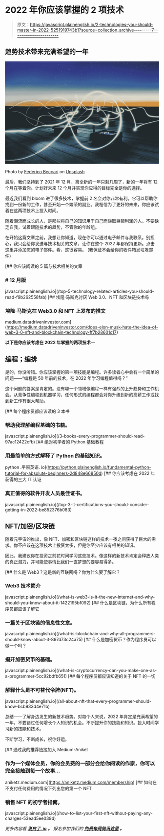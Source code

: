 # 2022 年你应该掌握的 2 项技术

> 原文：<https://javascript.plainenglish.io/2-technologies-you-should-master-in-2022-5251919743b1?source=collection_archive---------7----------------------->

## 趋势技术带来充满希望的一年

![](img/a43d26473a1ad4b4b9facb741f857338.png)

Photo by [Federico Beccari](https://unsplash.com/@federize?utm_source=medium&utm_medium=referral) on [Unsplash](https://unsplash.com?utm_source=medium&utm_medium=referral)

最后，我们坚持到了 2021 年 12 月，离全新的一年只剩几周了，新的一年将有 12 个月在等着你。计划好未来 12 个月并实现你应得的目标完全是你的选择。

最近我们看到 bloom 进了很多技术，掌握前 2 名会对你非常有利。它可以帮助你找到一份新的工作，甚至开始一个繁荣的副业。我相信为了更好的未来，你应该试着在这两项技术上投入时间。

随着潮流而成长的人，是那些将自己的知识用于自己而赚取巨额利润的人。不要缺乏自我，试着跟随技术的趋势，不管你的年龄组。

在开始这篇文章之前，我想让你知道，现在你可以通过电子邮件与我联系。别担心，我只会给你发送与技术相关的文章，让你在整个 2022 年都保持更新。点击这里并添加您的电子邮件。看，这很容易。 (我保证不会给你的收件箱发垃圾邮件)

[](/top-5-technology-related-articles-you-should-read-f9b262558fab) [## 你应该阅读的 5 篇与技术相关的文章

### # 12 月版

javascript.plainenglish.io](/top-5-technology-related-articles-you-should-read-f9b262558fab) [](https://medium.datadriveninvestor.com/does-elon-musk-hate-the-idea-of-web-3-0-nft-and-blockchain-technology-ff7b28601c17) [## 埃隆·马斯克讨厌 Web 3.0、NFT 和区块链技术吗

### 埃隆·马斯克在 Web3.0 和 NFT 上发布的推文

medium.datadriveninvestor.com](https://medium.datadriveninvestor.com/does-elon-musk-hate-the-idea-of-web-3-0-nft-and-blockchain-technology-ff7b28601c17) 

**以下是你应该考虑在 2022 年掌握的两项技术—**

## 编程；编排

是的，你没听错。你应该掌握的第一项技能是编程。许多读者心中会有一个简单的问题——“编程是 50 年前的技术，在 2022 年学习编程值得吗？”

这个问题的答案是肯定的。没有哪一个领域像编程一样有强烈的上升趋势和工作机会。从竞争性编程到机器学习，任何形式的编程都会对你升级到新的高薪工作或找到新工作有很大帮助。

[](/3-books-every-programmer-should-read-97ac12422cfb) [## 每个程序员都应该读的 3 本书

### 帮助我理解编程基础的书籍。

javascript.plainenglish.io](/3-books-every-programmer-should-read-97ac12422cfb) [](https://python.plainenglish.io/fundamental-python-tutorial-for-absolute-beginners-2d848e66850d) [## 绝对初学者的 Python 基础教程

### 用最简单的方式解释了 Python 的基础知识。

python .平原英语. io](https://python.plainenglish.io/fundamental-python-tutorial-for-absolute-beginners-2d848e66850d) [](/top-3-it-certifications-you-should-consider-getting-in-2022-be852376b083) [## 你应该考虑在 2022 年获得的三大 IT 认证

### 真正值得的软件开发人员最佳证书。

javascript.plainenglish.io](/top-3-it-certifications-you-should-consider-getting-in-2022-be852376b083) 

## NFT/加密/区块链

随着元宇宙的推出，像 NFT、加密和区块链这样的技术一夜之间获得了巨大的需求。你不应该在这项技术上投资太多，但是你至少应该有相关的知识。

因此，我建议你在投资之前花时间学习这些技术。像这样的新技术肯定会释放人类的真正潜力，并可能使事情比我们一直梦想的要容易得多。

[](/what-is-web3-is-it-the-new-internet-and-why-should-you-know-about-it-1422195bf092) [## 什么是 Web3？这是新的互联网吗？你为什么要了解它？

### Web3 技术简介

javascript.plainenglish.io](/what-is-web3-is-it-the-new-internet-and-why-should-you-know-about-it-1422195bf092) [](/what-is-blockchain-and-why-all-programmers-should-know-about-it-897d73c24a75) [## 什么是区块链，为什么所有程序员都应该了解它

### 一篇关于区块链的信息性文章。

javascript.plainenglish.io](/what-is-blockchain-and-why-all-programmers-should-know-about-it-897d73c24a75) [](/what-is-cryptocurrency-can-you-make-one-as-a-programmer-5cc92bdfb651) [## 什么是加密货币？作为程序员可以做一个吗？

### 揭开加密货币的基础。

javascript.plainenglish.io](/what-is-cryptocurrency-can-you-make-one-as-a-programmer-5cc92bdfb651) [](/all-about-nft-that-every-programmer-should-know-bcb933d4e71b) [## 每个程序员都应该知道的关于 NFT 的一切

### 解释什么是不可替代令牌(NFT)。

javascript.plainenglish.io](/all-about-nft-that-every-programmer-should-know-bcb933d4e71b) 

总结——了解身边发生的新技术趋势。对每个人来说，2022 年肯定是充满希望的一年，不要错过任何增长个人知识的机会。不断提升你的技能和知识。投入时间学习新的技能和技术。

不断学习，不断成长，祝你好运。

[](https://aniketz.medium.com/membership) [## 通过我的推荐链接加入 Medium-Aniket

### 作为一个媒体会员，你的会员费的一部分会给你阅读的作家，你可以完全接触到每一个故事…

aniketz.medium.com](https://aniketz.medium.com/membership) [](/how-to-list-your-first-nft-without-paying-any-charges-53ead5ee039d) [## 如何在不支付任何费用的情况下列出您的第一个 NFT

### 销售 NFT 的初学者指南。

javascript.plainenglish.io](/how-to-list-your-first-nft-without-paying-any-charges-53ead5ee039d) 

*更多内容看* [***说白了. io***](http://plainenglish.io/) ***。*** *报名参加我们的* [***免费每周简讯这里***](http://newsletter.plainenglish.io/) ***。***